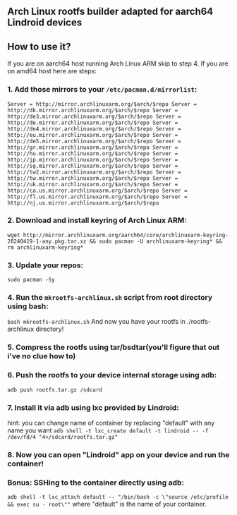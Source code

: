 ## Arch Linux rootfs builder adapted for aarch64 Lindroid devices

## How to use it?
If you are on aarch64 host running Arch Linux ARM skip to step 4.
If you are on amd64 host here are steps:
### 1. Add those mirrors to your `/etc/pacman.d/mirrorlist`:
   `
Server = http://mirror.archlinuxarm.org/$arch/$repo
Server = http://dk.mirror.archlinuxarm.org/$arch/$repo
Server = http://de3.mirror.archlinuxarm.org/$arch/$repo
Server = http://de.mirror.archlinuxarm.org/$arch/$repo
Server = http://de4.mirror.archlinuxarm.org/$arch/$repo
Server = http://eu.mirror.archlinuxarm.org/$arch/$repo
Server = http://de5.mirror.archlinuxarm.org/$arch/$repo
Server = http://gr.mirror.archlinuxarm.org/$arch/$repo
Server = http://hu.mirror.archlinuxarm.org/$arch/$repo
Server = http://jp.mirror.archlinuxarm.org/$arch/$repo
Server = http://sg.mirror.archlinuxarm.org/$arch/$repo
Server = http://tw2.mirror.archlinuxarm.org/$arch/$repo
Server = http://tw.mirror.archlinuxarm.org/$arch/$repo
Server = http://uk.mirror.archlinuxarm.org/$arch/$repo
Server = http://ca.us.mirror.archlinuxarm.org/$arch/$repo
Server = http://fl.us.mirror.archlinuxarm.org/$arch/$repo
Server = http://nj.us.mirror.archlinuxarm.org/$arch/$repo
   `

### 2. Download and install keyring of Arch Linux ARM:
`
wget http://mirror.archlinuxarm.org/aarch64/core/archlinuxarm-keyring-20240419-1-any.pkg.tar.xz && sudo pacman -U archlinuxarm-keyring* && rm archlinuxarm-keyring*
`

### 3. Update your repos:
`
sudo pacman -Sy
`

### 4. Run the `mkrootfs-archlinux.sh` script from root directory using bash:
`
bash mkrootfs-archlinux.sh
`
And now you have your rootfs in ./rootfs-archlinux directory!

### 5. Compress the rootfs using tar/bsdtar(you'll figure that out i've no clue how to)

### 6. Push the rootfs to your device internal storage using adb:
`
adb push rootfs.tar.gz /sdcard
`

### 7. Install it via adb using lxc provided by Lindroid:
hint: you can change name of container by replacing "default" with any name you want
`
adb shell -t lxc_create default -t lindroid -- -f /dev/fd/4 "4</sdcard/rootfs.tar.gz"
`
### 8. Now you can open "Lindroid" app on your device and run the container!

### Bonus: SSHing to the container directly using adb:
`
adb shell -t lxc_attach default -- "/bin/bash -c \"source /etc/profile && exec su - root\""
`
where "default" is the name of your container.
